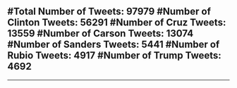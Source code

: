 #Total Number of Tweets: 97979 
#Number of Clinton Tweets: 56291
#Number of Cruz Tweets: 13559
#Number of Carson Tweets: 13074
#Number of Sanders Tweets: 5441
#Number of Rubio Tweets: 4917
#Number of Trump Tweets: 4692
---
---
